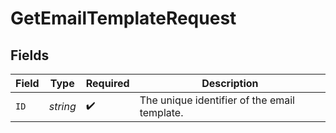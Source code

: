 # GetEmailTemplateRequest


## Fields

| Field                                        | Type                                         | Required                                     | Description                                  |
| -------------------------------------------- | -------------------------------------------- | -------------------------------------------- | -------------------------------------------- |
| `ID`                                         | *string*                                     | :heavy_check_mark:                           | The unique identifier of the email template. |